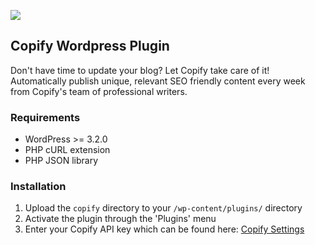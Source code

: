 ![](/assets/banner-772x250png)

## Copify Wordpress Plugin

Don't have time to update your blog? Let Copify take care of it! Automatically publish unique, relevant SEO friendly content every week from Copify's team of professional writers.

### Requirements

* WordPress >= 3.2.0
* PHP cURL extension
* PHP JSON library

### Installation

1. Upload the `copify` directory to your `/wp-content/plugins/` directory
2. Activate the plugin through the 'Plugins' menu
3. Enter your Copify API key which can be found here: [Copify Settings](https://copify.com/users/settings)
